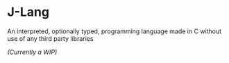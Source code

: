 # J-Lang

An interpreted, optionally typed, programming language made in C without use of any third party libraries

*(Currently a WIP)*
